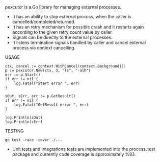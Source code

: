pexcutor is a Go library for managing external processes.

* It has an ability to stop external process, when the caller is cancelled/completed/returned.
* It has an retry mechanism for possible crash and it restarts again according to the given retry count value by caller.
* Signals can be directly to the external processes.
* It listens termination signals handled by caller and cancel external process via context cancelling.

USAGE

    ctx, cancel := context.WithCancel(context.Background())
 	p := pexcutor.New(ctx, 3, "ls", "-alh")
 	err := p.Start()
 	if err != nil {
 		log.Fatal("Start error ", err)
 	}
 
 	sOut, sErr, err := p.GetResult()
 	if err != nil {
 		log.Fatal("GetResult error ", err)
 	}
 
 	log.Println(sOut)
 	log.Println(sErr)
 
TESTING

`go test -race -cover ./...`

* Unit tests and integrations tests are implemented into the process_test package and currently code coverage is approximately %83.